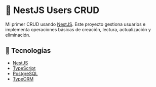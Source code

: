# 🧑 NestJS Users CRUD

Mi primer CRUD usando [NestJS](https://nestjs.com/). Este proyecto gestiona usuarios e implementa operaciones básicas de creación, lectura, actualización y eliminación.

## 🧱 Tecnologías

- [NestJS](https://nestjs.com/)
- [TypeScript](https://www.typescriptlang.org/)
- [PostgreSQL](https://www.postgresql.org/)
- [TypeORM](https://typeorm.io/)
